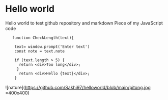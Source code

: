 # Hello world
Hello world to test github repository and markdown
Piece of my JavaScript code

       function CheckLength(text){
       
        text= window.prompt('Enter text')
        const note = text.note
       
        if (text.length > 5) {
          return <div>Too long</div>;
         }
          return <div>Hello {text}</div>;
        }

![nature](https://github.com/Sakhi97/helloworld/blob/main/pitong.jpg =400x400)
